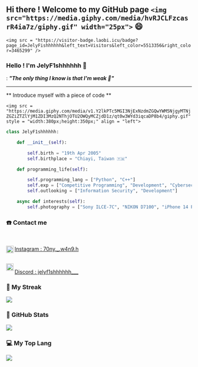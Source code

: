 ## Hi there ! Welcome to my GitHub page `<img src="https://media.giphy.com/media/hvRJCLFzcasrR4ia7z/giphy.gif" width="25px">` 😄

`<img src = "https://visitor-badge.laobi.icu/badge?page_id=JelyFishhhhhh&left_text=Visitors&left_color=5513356&right_color=3465299" />`

### Hello ! I'm JelyF1shhhhhh 🪼

: **_"The only thing I know is that I'm weak 🤕"_**

---

\*\* Introduce myself with a piece of code \*\*

`<img src = "https://media.giphy.com/media/v1.Y2lkPTc5MGI3NjExNzdmZGQwYWM5NjgyMTNjZGZiZTZlYjM1ZDI3MzQ2NThjOTU2OWQyMCZjdD1z/qt0w3WYd3iqcaDP8b4/giphy.gif" style = "width:380px;height:350px;" align = "left">`

```python
class JelyF1shhhhhh:

    def __init__(self):

        self.birth = "19th Apr 2005"
        self.birthplace = "Chiayi, Taiwan 🇹🇼"

    def programming_life(self):

        self.programming_lang = ["Python", "C++"]
        self.exp = ["Competitive Programming", "Development", "Cybersecurity"]
        self.outlooking = ["Information Security", "Development"]

    async def interests(self):
        self.photography = ["Sony ILCE-7C", "NIKON D7100", "iPhone 14 Plus"]
```

<lr>

### ☎️ Contact me

<br>

<div id="Contact">
    <a href="https://www.instagram.com/70ny._.w4n9.h/">
        <img src="https://leadsbridge.com/wp-content/themes/leadsbridge/img/integration-lg-logos/logo681.png" alt="instagram" style="width:20px;"  align="left"/>
        <p>
            Instagram : 70ny._.w4n9.h
        </p>
    </a>
    <br>
    <a href="https://discordapp.com/users/455256442761379850">
        <img src="https://www.zicklincenter.org/wp-content/uploads/2022/06/Discord_icon.svg_.png" alt = "Discord" style="width:20px;" align = "left" />
        <p>
            Discord : jelyf1shhhhhh___
        </p>
    </a>
</div>

<lr>

### 📓 My Streak

<img src="https://streak-stats.demolab.com?user=JelyFishhhhhh&theme=github-green-purple&hide_border=true&border_radius=4.6&date_format=j%20M%5B%20Y%5D" />

<lr>

### 🗽 GitHub Stats

<img src="https://github-readme-stats.vercel.app/api?username=JelyFishhhhhh&theme=ocean_dark&hide_border=true&count_private=true&show_icons=true" />

<lr>

### 💻 My Top Lang

<img src="https://github-readme-stats.vercel.app/api/top-langs/?username=JelyFishhhhhh&layout=compact&count_private=true&theme=ocean_dark&hide_border=true&hide=html" />

<lr>
